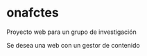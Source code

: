 onafctes
========

Proyecto web para un grupo de investigación

Se desea una web con un gestor de contenido
